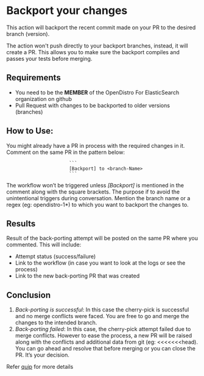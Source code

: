 # Backport your changes

This action will backport the recent commit made on your PR to the desired branch (version).

The action won't push directly to your backport branches, instead, it will create a PR. This allows you to make sure the backport compiles and passes your tests before merging.

## Requirements

* You need to be the **MEMBER** of the OpenDistro For ElasticSearch organization on github
* Pull Request with changes to be backported to older versions (branches)

## How to Use:

You might already have a PR in process with the required changes in it. Comment on the same PR in the pattern below:

                           ```
                           [Backport] to <branch-Name>
                           ```

The workflow won’t be triggered unless *[Backport]* is mentioned in the comment along with the square brackets. The purpose if to avoid the unintentional triggers during conversation.
Mention the branch name or a regex (eg: opendistro-1*) to which you want to backport the changes to. 

## Results

Result of the back-porting attempt will be posted on the same PR where you commented. This will include:
* Attempt status (success/failure)
* Link to the workflow (in case you want to look at the logs or see the process)
* Link to the new back-porting PR that was created 

## Conclusion

1. _Back-porting is successful_: In this case the cherry-pick is successful and no merge conflicts were faced. You are free to go and merge the changes to the intended branch. 
2. _Back-porting failed_: In this case, the cherry-pick attempt failed due to merge conflicts. However to ease the process, a new PR will be raised along with the conflicts and additional data from git (eg: <<<<<<<head).
You can go ahead and resolve that before merging or you can close the PR. It’s your decision.

Refer [quip](https://quip-amazon.com/XHzKAYtgb89Y/GitHub-Backport) for more details


